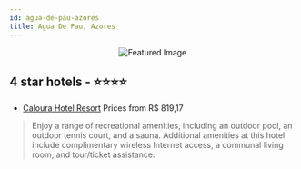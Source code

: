 ```yaml
---
id: agua-de-pau-azores
title: Agua De Pau, Azores
---
```


<center><img src="https://i.travelapi.com/hotels/2000000/1430000/1420400/1420303/eae340be_z.jpg" alt="Featured Image" /></center>


##  4 star hotels - ⭐️⭐️⭐️⭐️

-    [Caloura Hotel Resort](https://us.hurb.com/hotels/agua-de-pau/caloura-hotel-resort-JNP-JP281564?cmp=18055) Prices from R$ 819,17
   > Enjoy a range of recreational amenities, including an outdoor pool, an outdoor tennis court, and a sauna. Additional amenities at this hotel include complimentary wireless Internet access, a communal living room, and tour/ticket assistance.
